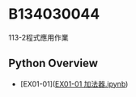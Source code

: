 # B134030044
113-2程式應用作業
## Python Overview

- [EX01-01]([EX01-01 加法器.ipynb](https://colab.research.google.com/drive/1j7cvCOm6CJgHmkP6QnfNoKeLXxFdNRww#scrollTo=TJvTNtGW2fwW))
